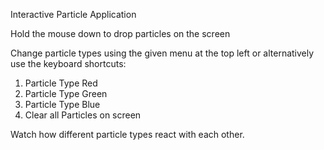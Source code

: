Interactive Particle Application

Hold the mouse down to drop particles on the screen

Change particle types using the given menu at the top left or alternatively use the keyboard shortcuts:

1. Particle Type Red
2. Particle Type Green
3. Particle Type Blue
4. Clear all Particles on screen

Watch how different particle types react with each other.